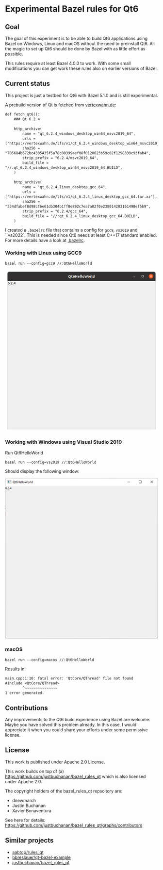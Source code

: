 # Experimental Bazel rules for Qt6

## Goal 

The goal of this experiment is to be able to build Qt6 applications using Bazel on Windows, 
Linux and macOS without the need to preinstall Qt6. 
All the magic to set up Qt6 should be done by Bazel with as little effort as possible.

This rules require at least Bazel 4.0.0 to work.
With some small modifications you can get work these rules also on earlier versions of Bazel.

## Current status

This project is just a testbed for Qt6 with Bazel 5.1.0 and is still experimental.

A prebuild version of Qt is fetched from [vertexwahn.de](https://vertexwahn.de/):

    def fetch_qt6():
        ### Qt 6.2.4

        http_archive(
            name = "qt_6.2.4_windows_desktop_win64_msvc2019_64",
            urls = ["https://vertexwahn.de/lfs/v1/qt_6.2.4_windows_desktop_win64_msvc2019_64.zip"],
            sha256 = "705684b672bc4305435f5a78c80399aef08f0120623b59c02f1298339c93fab4",
            strip_prefix = "6.2.4/msvc2019_64",
            build_file = "//:qt_6.2.4_windows_desktop_win64_msvc2019_64.BUILD",
        )

        http_archive(
            name = "qt_6.2.4_linux_desktop_gcc_64",
            urls = ["https://vertexwahn.de/lfs/v1/qt_6.2.4_linux_desktop_gcc_64.tar.xz"],
            sha256 = "334dfabef8d98cf6e61db304b1ff8e892c7ea7a02f0e238014203161498ef5b9",
            strip_prefix = "6.2.4/gcc_64",
            build_file = "//:qt_6.2.4_linux_desktop_gcc_64.BUILD",
        )

I created a `.bazelrc` file that contains a config for `gcc9`, `vs2019` and ``vs2022`. This is needed since Qt6 needs at least C++17 standard enabled.
For more details have a look at [.bazelrc](bazelrc).

### Working with Linux using GCC9

    bazel run --config=gcc9 //:Qt6HelloWorld

![Screenshot of HelloWorld demo on Ubuntu 20.04](/docs/screenshots/Ubuntu20.04.png)

### Working with Windows using Visual Studio 2019

Run Qt6HelloWorld

    bazel run --config=vs2019 //:Qt6HelloWorld

Should display the following window:

![Screenshot of HelloWorld demo on Windows 10](/docs/screenshots/Windows10.png)

### macOS

    bazel run --config=macos //:Qt6HelloWorld

Results in:

    main.cpp:1:10: fatal error: 'QtCore/QThread' file not found
    #include <QtCore/QThread>
            ^~~~~~~~~~~~~~~~
    1 error generated.

## Contributions

Any improvements to the Qt6 build experience using Bazel are welcome. 
Maybe you have solved this problem already. 
In this case, 
I would appreciate it when you could share your efforts under some permissive license.

## License

This work is published under Apache 2.0 License.

This work builds on top of (a) https://github.com/justbuchanan/bazel_rules_qt which is also licensed under Apache 2.0.

The copyright holders of the bazel_rules_qt repsoitory are:
- dnewmarch
- Justin Buchanan
- Xavier Bonaventura

See here for details: https://github.com/justbuchanan/bazel_rules_qt/graphs/contributors

## Similar projects

- [aabtop/rules_qt](https://github.com/aabtop/rules_qt)
- [bbreslauer/qt-bazel-example](https://github.com/bbreslauer/qt-bazel-example)
- [justbuchanan/bazel_rules_qt](https://github.com/justbuchanan/bazel_rules_qt)